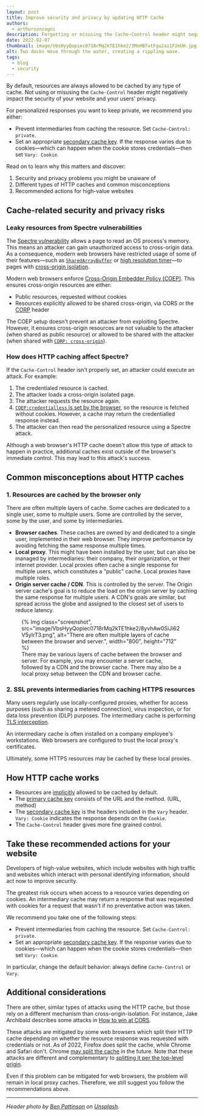 ```yaml
---
layout: post
title: Improve security and privacy by updating HTTP Cache
authors:
  - arthursonzogni
description: Forgetting or misusing the Cache-Control header might negatively impact the security of your website and your users' privacy. Get recommendations for high-value websites.
date: 2022-02-07
thumbnail: image/VbsHyyQopiec0718rMq2kTE1hke2/3MnHBfutFgu2ai1F2mUH.jpg
alt: Two ducks move through the water, creating a rippling wave.
tags:
  - blog
  - security
---
```


By default, resources are always allowed to be cached by any type of cache.
Not using or misusing the `Cache-Control` header might negatively impact the
security of your website and your users' privacy.

For personalized responses you want to keep private, we recommend you either:

*  Prevent intermediaries from caching the resource. Set
   `Cache-Control: private`.
*  Set an appropriate [secondary cache
   key](https://httpwg.org/specs/rfc7234.html#caching.negotiated.responses).
   If the response varies due to cookies&mdash;which can happen when the
   cookie stores credentials&mdash;then set `Vary: Cookie`.

Read on to learn why this matters and discover:

1. Security and privacy problems you might be unaware of
2. Different types of HTTP caches and common misconceptions
3. Recommended actions for high-value websites

## Cache-related security and privacy risks

### Leaky resources from Spectre vulnerabilities

The [Spectre
vulnerability](https://en.wikipedia.org/wiki/Spectre_(security_vulnerability))
allows a page to read an OS process's memory. This means an attacker can
gain unauthorized access to cross-origin data. As a consequence, modern web
browsers have restricted usage of some of their features&mdash;such as
[`SharedArrayBuffer`](https://developer.mozilla.org/docs/Web/JavaScript/Reference/Global_Objects/SharedArrayBuffer)
or [high resolution timer](https://developer.chrome.com/blog/cross-origin-isolated-hr-timers/)&mdash;to
pages with [cross-origin
isolation](/cross-origin-isolation-guide/). 

Modern web browsers enforce [Cross-Origin Embedder Policy
(COEP)](https://developer.chrome.com/blog/coep-credentialless-origin-trial/). This ensures cross-origin
resources are either:

*  Public resources, requested without cookies
*  Resources explicitly allowed to be shared cross-origin, via CORS or the
   [CORP](https://developer.mozilla.org/docs/Web/HTTP/Cross-Origin_Resource_Policy_(CORP))
   header

The COEP setup doesn't prevent an attacker from exploiting Spectre. However, it
ensures cross-origin resources are not valuable to the attacker (when shared
as public resource) or allowed to be shared with the attacker (when shared with
[`CORP: cross-origin`](https://developer.mozilla.org/docs/Web/HTTP/Cross-Origin_Resource_Policy_(CORP))).

### How does HTTP caching affect Spectre?

If the `Cache-Control` header isn't properly set, an attacker could execute an
attack. For example:

1.  The credentialed resource is cached.
1.  The attacker loads a cross-origin isolated page.
1.  The attacker requests the resource again.
1.  [`COEP:credentialless` is set by the browser](https://developer.chrome.com/blog/coep-credentialless-origin-trial/),
    so the resource is fetched without cookies. However, a cache may return
    the credentialled response instead.
1.  The attacker can then read the personalized resource using a Spectre
    attack.

Although a web browser's HTTP cache doesn't allow this type of attack to
happen in practice, additional caches exist outside of the browser's immediate
control. This may lead to this attack's success.

## Common misconceptions about HTTP caches

### 1. Resources are cached by the browser only

There are often multiple layers of cache. Some caches are dedicated to a
single user, some to multiple users. Some are controlled by the server, some
by the user, and some by intermediaries.

*  **Browser caches**. These caches are owned by and dedicated to a single
   user, implemented in their web browser. They improve performance by
   avoiding fetching the same response multiple times.
*  **Local proxy**. This might have been installed by the user, but can also
   be managed by intermediaries: their company, their organization, or their
   internet provider. Local proxies often cache a single response for multiple
   users, which constitutes a "public" cache. Local proxies have multiple
   roles.
*  **Origin server cache / CDN**. This is controlled by the server. The Origin
   server cache's goal is to reduce the load on the origin server by caching
   the same response for multiple users. A CDN's goals are similar, but spread
   across the globe and assigned to the closest set of users to reduce latency.

<figure data-size="full">
  {% Img
     class="screenshot",
     src="image/VbsHyyQopiec0718rMq2kTE1hke2/8yvhAw0SiJi62V5yIrT3.png", 
     alt="There are often multiple layers of cache between the browser and server.",
     width="800", height="712"
  %}
  <figcaption>
     There may be various layers of cache between the browser and server. For example, you may encounter a server cache, followed by a CDN and the browser cache. There may also be a local proxy setup between the CDN and browser cache.
  </figcaption>
</figure>

### 2. SSL prevents intermediaries from caching HTTPS resources

Many users regularly use locally-configured proxies, whether for access
purposes (such as sharing a metered connection), virus inspection, or for data
loss prevention (DLP) purposes. The intermediary cache is performing [TLS
interception](https://en.wikipedia.org/wiki/Transport_Layer_Security#TLS_interception). 

An intermediary cache is often installed on a company employee's workstations.
Web browsers are configured to trust the local proxy's certificates.

Ultimately, some HTTPS resources may be cached by these local proxies.

## How HTTP cache works

*  Resources are
   [implicitly](https://datatracker.ietf.org/doc/html/rfc7234) allowed
   to be cached by default.
*  The [primary cache
   key](https://httpwg.org/specs/rfc7234.html#rfc.section.2) consists of the
   URL and the method. (URL, method)
*  The [secondary cache
   key](https://httpwg.org/specs/rfc7234.html#caching.negotiated.responses) is
   the headers included in the `Vary` header. `Vary: Cookie` indicates the
   response depends on the `Cookie`.
*  The `Cache-Control` header gives more fine grained control.

## Take these recommended actions for your website

Developers of high-value websites, which include websites with high traffic
and websites which interact with personal identifying information, should act
now to improve security.

The greatest risk occurs when access to a resource varies depending on
cookies. An intermediary cache may return a response that was requested with
cookies for a request that wasn't if no preventative action was taken.

We recommend you take one of the following steps:

*  Prevent intermediaries from caching the resource. Set
   `Cache-Control: private`.
*  Set an appropriate [secondary cache
   key](https://httpwg.org/specs/rfc7234.html#caching.negotiated.responses).
   If the response varies due to cookies&mdash;which can happen when the
   cookie stores credentials&mdash;then set `Vary: Cookie`.

In particular, change the default behavior: always define `Cache-Control` or
`Vary`.

## Additional considerations

There are other, similar types of attacks using the HTTP cache, but those rely
on a different mechanism than cross-origin-isolation. For instance, Jake
Archibald describes some attacks in [How to win at
CORS](https://jakearchibald.com/2021/cors/#conditionally-serving-cors-headers).

These attacks are mitigated by some web browsers which split their HTTP cache
depending on whether the resource response was requested with credentials or
not. As of 2022, Firefox does split the cache, while Chrome and Safari don't.
Chrome  [may split the
cache](https://docs.google.com/document/d/1lvbiy4n-GM5I56Ncw304sgvY5Td32R6KHitjRXvkZ6U/edit#) in the future. Note that these attacks are different and
complementary to [splitting it per the top-level
origin](https://developers.google.com/web/updates/2020/10/http-cache-partitioning).

Even if this problem can be mitigated for web browsers, the problem will
remain in local proxy caches. Therefore, we still suggest you follow the
recommendations above.

<hr />

_Header photo by [Ben Pattinson](https://unsplash.com/@benpattinson) on [Unsplash](https://unsplash.com/photos/_Wo1Oq38tVU)._
